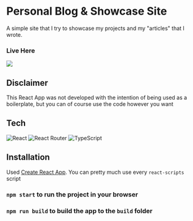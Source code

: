 # Personal Blog & Showcase Site

A simple site that I try to showcase my projects and my "articles" that I wrote.

### Live Here

<a href="https://t410.me/"><img src="https://img.shields.io/badge/-t410.me-green?style=for-the-badge" target="_blank"/></a>

## Disclaimer

This React App was not developed with the intention of being used as a boilerplate, but you can of course use the code however you want

## Tech

![React](https://img.shields.io/badge/-react-black?logo=react&style=for-the-badge)
![React Router](https://img.shields.io/badge/-reactrouter-black?logo=react-router&style=for-the-badge)
![TypeScript](https://img.shields.io/badge/-typescript-black?logo=typescript&style=for-the-badge)

## Installation

Used [Create React App](https://github.com/facebook/create-react-app). You can pretty much use every `react-scripts` script

### `npm start` to run the project in your browser

### `npm run build` to build the app to the `build` folder
